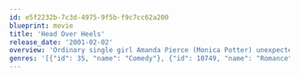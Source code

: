 ```yaml
---
id: e5f2232b-7c3d-4975-9f5b-f9c7cc62a200
blueprint: movie
title: 'Head Over Heels'
release_date: '2001-02-02'
overview: 'Ordinary single girl Amanda Pierce (Monica Potter) unexpectedly finds herself sharing an awesome Manhattan apartment with four sexy supermodels. Determined to bring Amanda into their world, the models give her the ultimate makeover. The plan works fabulously as Amanda connects with next door charmer Jim Winston (Freddie Prinze, Jr.). That is, until one night...'
genres: '[{"id": 35, "name": "Comedy"}, {"id": 10749, "name": "Romance"}]'
---
```

